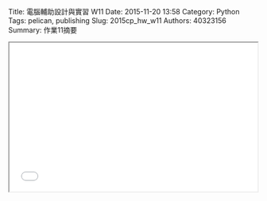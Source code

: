 Title: 電腦輔助設計與實習 W11
Date: 2015-11-20 13:58
Category: Python
Tags: pelican, publishing
Slug: 2015cp_hw_w11
Authors: 40323156
Summary: 作業11摘要

<iframe src="40323156_cp_w11_p.html" width="500" height="300"></iframe>





